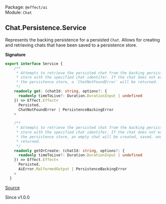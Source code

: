 Package: `@effect/ai`<br />
Module: `Chat`<br />

## Chat.Persistence.Service

Represents the backing persistence for a persisted `Chat`. Allows for
creating and retrieving chats that have been saved to a persistence store.

**Signature**

```ts
export interface Service {
    /**
     * Attempts to retrieve the persisted chat from the backing persistence
     * store with the specified chat identifer. If the chat does not exist in
     * the persistence store, a `ChatNotFoundError` will be returned.
     */
    readonly get: (chatId: string, options?: {
      readonly timeToLive?: Duration.DurationInput | undefined
    }) => Effect.Effect<
      Persisted,
      ChatNotFoundError | PersistenceBackingError
    >

    /**
     * Attempts to retrieve the persisted chat from the backing persistence
     * store with the specified chat identifer. If the chat does not exist in
     * the persistence store, an empty chat will be created, saved, and
     * returned.
     */
    readonly getOrCreate: (chatId: string, options?: {
      readonly timeToLive?: Duration.DurationInput | undefined
    }) => Effect.Effect<
      Persisted,
      AiError.MalformedOutput | PersistenceBackingError
    >
  }
```

[Source](https://github.com/Effect-TS/effect/tree/main/packages/ai/ai/src/Chat.ts#L618)

Since v1.0.0